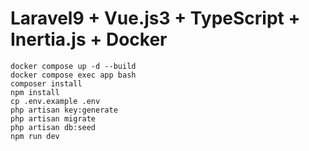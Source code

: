 # Laravel9 + Vue.js3 + TypeScript + Inertia.js + Docker

```shell
docker compose up -d --build
docker compose exec app bash
composer install
npm install
cp .env.example .env
php artisan key:generate
php artisan migrate
php artisan db:seed
npm run dev
```
